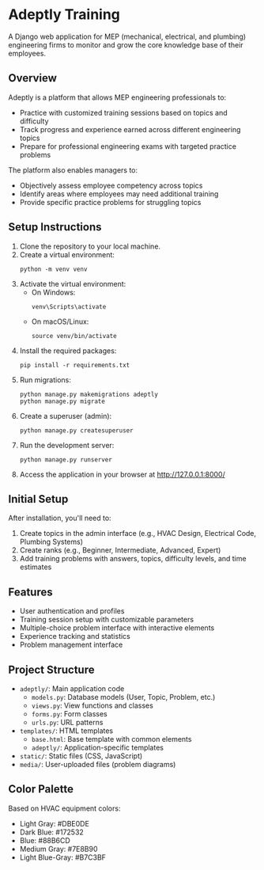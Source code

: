 # Adeptly Training

A Django web application for MEP (mechanical, electrical, and plumbing) engineering firms to monitor and grow the core knowledge base of their employees.

## Overview

Adeptly is a platform that allows MEP engineering professionals to:

- Practice with customized training sessions based on topics and difficulty
- Track progress and experience earned across different engineering topics
- Prepare for professional engineering exams with targeted practice problems

The platform also enables managers to:
- Objectively assess employee competency across topics
- Identify areas where employees may need additional training
- Provide specific practice problems for struggling topics

## Setup Instructions

1. Clone the repository to your local machine.
2. Create a virtual environment:
   ```
   python -m venv venv
   ```
3. Activate the virtual environment:
   - On Windows:
     ```
     venv\Scripts\activate
     ```
   - On macOS/Linux:
     ```
     source venv/bin/activate
     ```
4. Install the required packages:
   ```
   pip install -r requirements.txt
   ```
5. Run migrations:
   ```
   python manage.py makemigrations adeptly
   python manage.py migrate
   ```
6. Create a superuser (admin):
   ```
   python manage.py createsuperuser
   ```
7. Run the development server:
   ```
   python manage.py runserver
   ```
8. Access the application in your browser at http://127.0.0.1:8000/

## Initial Setup

After installation, you'll need to:

1. Create topics in the admin interface (e.g., HVAC Design, Electrical Code, Plumbing Systems)
2. Create ranks (e.g., Beginner, Intermediate, Advanced, Expert)
3. Add training problems with answers, topics, difficulty levels, and time estimates

## Features

- User authentication and profiles
- Training session setup with customizable parameters
- Multiple-choice problem interface with interactive elements
- Experience tracking and statistics
- Problem management interface

## Project Structure

- `adeptly/`: Main application code
  - `models.py`: Database models (User, Topic, Problem, etc.)
  - `views.py`: View functions and classes
  - `forms.py`: Form classes
  - `urls.py`: URL patterns
- `templates/`: HTML templates
  - `base.html`: Base template with common elements
  - `adeptly/`: Application-specific templates
- `static/`: Static files (CSS, JavaScript)
- `media/`: User-uploaded files (problem diagrams)

## Color Palette

Based on HVAC equipment colors:
- Light Gray: #DBE0DE
- Dark Blue: #172532
- Blue: #88B6CD
- Medium Gray: #7E8B90
- Light Blue-Gray: #B7C3BF
